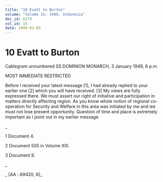 ```yaml
---
title: "10 Evatt to Burton"
volume: "Volume 15: 1949, Indonesia"
doc_id: 6179
vol_id: 15
date: 1949-01-03
---
```


# 10 Evatt to Burton

Cablegram unnumbered SS DOMINION MONARCH, 3 January 1949, 6 p.m.

MOST IMMEDIATE RESTRICTED

Before I received your latest message [1], I had already replied to your earlier one [2] which you will have received. [3] My views are fully expressed there. We must assert our right of initiative and participation in matters directly affecting region. As you know whole notion of regional co-operation for Security and Welfare in this area was initiated by me and we must not lose present opportunity. Question of time and place is extremely important as I point out in my earlier message.

_

1 Document 4.

2 Document 505 in Volume XIII.

3 Document 9.

_

_ [AA : A9420, 6]_
